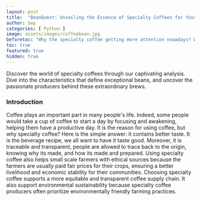 ```yaml
---
layout: post
title:  "BeanQuest: Unveiling the Essence of Specialty Coffees for Your Perfect Cup"
author: Sep
categories: [ Python ]
image: assets/images/coffeebean.jpg
beforetoc: "Why the specialty coffee getting more attention nowadays? What is so special about the coffee specialty and why we should use it?"
toc: true
featured: true
hidden: true
---
```

Discover the world of specialty coffees through our captivating analysis. Dive into the characteristics that define exceptional beans, and uncover the passionate producers behind these extraordinary brews. 

### Introduction
Coffee plays an important part in many people's life. Indeed, some people would take a cup of coffee to start a day by focusing and awakening, helping them have a productive day. It is the reason for using coffee, but why specialty coffee? Here is the simple answer: it contains better taste. It is the beverage recipe, we all want to have it taste good. Moreover, it is traceable and transparent, people are allowed to trace back to the origin, knowing why its made, and how its made and prepared. Using specialty coffee also helps small scale farmers with ethical sources because the farmers are usually paid fair prices for their crops, ensuring a better livelihood and economic stability for their communities. Choosing specialty coffee supports a more equitable and transparent coffee supply chain. It also support environmental sustainability because specialty coffee producers often prioritize environmentally friendly farming practices.
